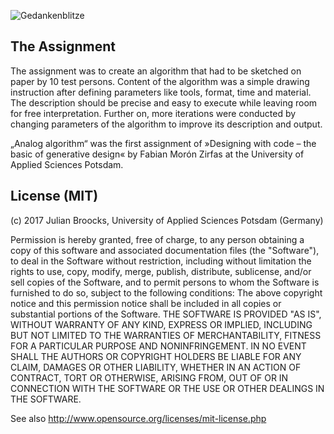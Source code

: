 ![Gedankenblitze](/splash.png)

<h2>The Assignment</h2>

The assignment was to create an algorithm that had to be sketched on paper by 10 test persons. Content of the algorithm was a simple drawing instruction after defining parameters like tools, format, time and material. The description should be precise and easy to execute while leaving room for free interpretation. Further on, more iterations were conducted by changing parameters of the algorithm to improve its description and output. 

„Analog algorithm“ was the first assignment of »Designing with code – the basic of generative design« by Fabian Morón Zirfas at the University of Applied Sciences Potsdam.


<h2>License (MIT)</h2> 

(c) 2017 Julian Broocks, University of Applied Sciences Potsdam (Germany)

Permission is hereby granted, free of charge, to any person obtaining a copy of this software and associated documentation files (the "Software"), to deal in the Software without restriction, including without limitation the rights to use, copy, modify, merge, publish, distribute, sublicense, and/or sell copies of the Software, and to permit persons to whom the Software is furnished to do so, subject to the following conditions: The above copyright notice and this permission notice shall be included in all copies or substantial portions of the Software. THE SOFTWARE IS PROVIDED "AS IS", WITHOUT WARRANTY OF ANY KIND, EXPRESS OR IMPLIED, INCLUDING BUT NOT LIMITED TO THE WARRANTIES OF MERCHANTABILITY, FITNESS FOR A PARTICULAR PURPOSE AND NONINFRINGEMENT. IN NO EVENT SHALL THE AUTHORS OR COPYRIGHT HOLDERS BE LIABLE FOR ANY CLAIM, DAMAGES OR OTHER LIABILITY, WHETHER IN AN ACTION OF CONTRACT, TORT OR OTHERWISE, ARISING FROM, OUT OF OR IN CONNECTION WITH THE SOFTWARE OR THE USE OR OTHER DEALINGS IN THE SOFTWARE.

See also http://www.opensource.org/licenses/mit-license.php
